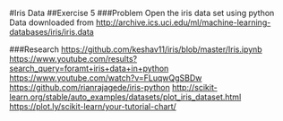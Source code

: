 #Iris Data
##Exercise 5 
###Problem
Open the iris data set using python
Data downloaded from http://archive.ics.uci.edu/ml/machine-learning-databases/iris/iris.data

###Research
https://github.com/keshav11/iris/blob/master/Iris.ipynb
https://www.youtube.com/results?search_query=foramt+iris+data+in+python
https://www.youtube.com/watch?v=FLuqwQgSBDw
https://github.com/rianrajagede/iris-python
http://scikit-learn.org/stable/auto_examples/datasets/plot_iris_dataset.html
https://plot.ly/scikit-learn/your-tutorial-chart/
